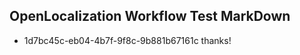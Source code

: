 ## OpenLocalization Workflow Test MarkDown
* 1d7bc45c-eb04-4b7f-9f8c-9b881b67161c 
thanks!<!--HONumber=Mar16_HO3-->
